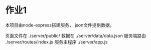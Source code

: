 # 作业1

本项目由node-express搭建服务， json文件提供数据。


页面文件在    ./server/public/
数据在       ./server/data/data.json
服务端路由      ./server/routes/index.js
服务主程序      ./server/app.js